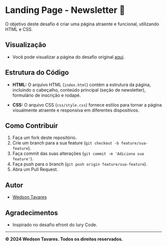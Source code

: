 # Landing Page - Newsletter 📰

O objetivo deste desafio é criar uma página atraente e funcional, utilizando HTML e CSS.

## Visualização

- Você pode visualizar a página do desafio original [aqui](https://www.figma.com/file/zlBzEKtT8mzt3fD2ujIm8R/eFront---Desafio-1?type=design&node-id=2-2&mode=design&t=YgoahJUEjHW0DhGj-0).

## Estrutura do Código

- **HTML:** O arquivo HTML (`index.html`) contém a estrutura da página, incluindo o cabeçalho, conteúdo principal (seção de newsletter), formulário de inscrição e rodapé.

- **CSS:** O arquivo CSS (`css/style.css`) fornece estilos para tornar a página visualmente atraente e responsiva em diferentes dispositivos.

## Como Contribuir

1. Faça um fork deste repositório.
2. Crie um branch para a sua feature (`git checkout -b feature/sua-feature`).
3. Faça commit das suas alterações (`git commit -m 'Adiciona sua feature'`).
4. Faça push para o branch (`git push origin feature/sua-feature`).
5. Abra um Pull Request.

## Autor

- [Wedson Tavares](linkedin.com/in/wedsontavares)

## Agradecimentos

- Inspirado no desafio efront do Iury Code.

---

**© 2024 Wedson Tavares. Todos os direitos reservados.**






